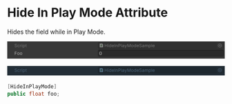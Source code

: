 # Hide In Play Mode Attribute

Hides the field while in Play Mode.

![img](../../../images/img-attribute-hide-in-play-mode-editor.png)

![img](../../../images/img-attribute-hide-in-play-mode-player.png)

```cs
[HideInPlayMode]
public float foo;
```